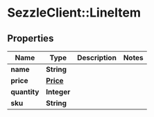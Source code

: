 # SezzleClient::LineItem

## Properties
Name | Type | Description | Notes
------------ | ------------- | ------------- | -------------
**name** | **String** |  |
**price** | [**Price**](Price.md) |  |
**quantity** | **Integer** |  |
**sku** | **String** |  |

